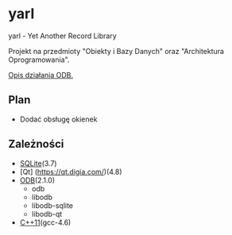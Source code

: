 yarl
====

yarl - Yet Another Record Library

Projekt na przedmioty "Obiekty i Bazy Danych" oraz "Architektura Oprogramowania".

[Opis działania ODB.](http://www.codesynthesis.com/products/odb/)

Plan
----

* Dodać obsługę okienek

Zależności
----------

* [SQLite](https://sqlite.org/)(3.7)
* [Qt] (https://qt.digia.com/)(4.8)
* [ODB](http://www.codesynthesis.com/products/odb/download.xhtml)(2.1.0)
  * odb
  * libodb
  * libodb-sqlite
  * libodb-qt
* [C++11](https://en.wikipedia.org/wiki/C%2B%2B11)(gcc-4.6)
